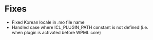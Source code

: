 # Fixes
* Fixed Korean locale in .mo file name
* Handled case where ICL_PLUGIN_PATH constant is not defined (i.e. when plugin is activated before WPML core)